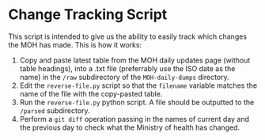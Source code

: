 # Change Tracking Script

This script is intended to give us the ability to easily track which changes the MOH has made. This is how it works:

1. Copy and paste latest table from the MOH daily updates page (without table headings), into a .txt file (preferrably use the ISO date as the name) in the `/raw` subdirectory of the `MOH-daily-dumps` directory.
2. Edit the `reverse-file.py` script so that the `filename` variable matches the name of the file with the copy-pasted table.
3. Run the `reverse-file.py` python script. A file should be outputted to the `/parsed` subdirectory.
4. Perform a `git diff` operation passing in the names of current day and the previous day to check what the Ministry of health has changed.
